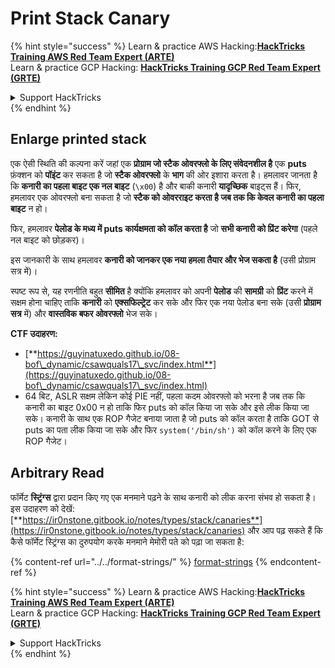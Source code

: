 # Print Stack Canary

{% hint style="success" %}
Learn & practice AWS Hacking:<img src="/.gitbook/assets/arte.png" alt="" data-size="line">[**HackTricks Training AWS Red Team Expert (ARTE)**](https://training.hacktricks.xyz/courses/arte)<img src="/.gitbook/assets/arte.png" alt="" data-size="line">\
Learn & practice GCP Hacking: <img src="/.gitbook/assets/grte.png" alt="" data-size="line">[**HackTricks Training GCP Red Team Expert (GRTE)**<img src="/.gitbook/assets/grte.png" alt="" data-size="line">](https://training.hacktricks.xyz/courses/grte)

<details>

<summary>Support HackTricks</summary>

* Check the [**subscription plans**](https://github.com/sponsors/carlospolop)!
* **Join the** 💬 [**Discord group**](https://discord.gg/hRep4RUj7f) or the [**telegram group**](https://t.me/peass) or **follow** us on **Twitter** 🐦 [**@hacktricks\_live**](https://twitter.com/hacktricks\_live)**.**
* **Share hacking tricks by submitting PRs to the** [**HackTricks**](https://github.com/carlospolop/hacktricks) and [**HackTricks Cloud**](https://github.com/carlospolop/hacktricks-cloud) github repos.

</details>
{% endhint %}

## Enlarge printed stack

एक ऐसी स्थिति की कल्पना करें जहां एक **प्रोग्राम जो स्टैक ओवरफ्लो के लिए संवेदनशील है** एक **puts** फ़ंक्शन को **पॉइंट** कर सकता है जो **स्टैक ओवरफ्लो** के **भाग** की ओर इशारा करता है। हमलावर जानता है कि **कनारी का पहला बाइट एक नल बाइट** (`\x00`) है और बाकी कनारी **यादृच्छिक** बाइट्स हैं। फिर, हमलावर एक ओवरफ्लो बना सकता है जो **स्टैक को ओवरराइट करता है जब तक कि केवल कनारी का पहला बाइट** न हो।

फिर, हमलावर **पेलोड के मध्य में puts कार्यक्षमता को कॉल करता है** जो **सभी कनारी को प्रिंट करेगा** (पहले नल बाइट को छोड़कर)।

इस जानकारी के साथ हमलावर **कनारी को जानकर एक नया हमला तैयार और भेज सकता है** (उसी प्रोग्राम सत्र में)।

स्पष्ट रूप से, यह रणनीति बहुत **सीमित** है क्योंकि हमलावर को अपनी **पेलोड** की **सामग्री** को **प्रिंट** करने में सक्षम होना चाहिए ताकि **कनारी** को **एक्सफिल्ट्रेट** कर सके और फिर एक नया पेलोड बना सके (उसी **प्रोग्राम सत्र** में) और **वास्तविक बफर ओवरफ्लो** भेज सके।

**CTF उदाहरण:**&#x20;

* [**https://guyinatuxedo.github.io/08-bof\_dynamic/csawquals17\_svc/index.html**](https://guyinatuxedo.github.io/08-bof\_dynamic/csawquals17\_svc/index.html)
* 64 बिट, ASLR सक्षम लेकिन कोई PIE नहीं, पहला कदम ओवरफ्लो को भरना है जब तक कि कनारी का बाइट 0x00 न हो ताकि फिर puts को कॉल किया जा सके और इसे लीक किया जा सके। कनारी के साथ एक ROP गैजेट बनाया जाता है जो puts को कॉल करता है ताकि GOT से puts का पता लीक किया जा सके और फिर `system('/bin/sh')` को कॉल करने के लिए एक ROP गैजेट।

## Arbitrary Read

फॉर्मेट **स्ट्रिंग्स** द्वारा प्रदान किए गए एक मनमाने पढ़ने के साथ कनारी को लीक करना संभव हो सकता है। इस उदाहरण को देखें: [**https://ir0nstone.gitbook.io/notes/types/stack/canaries**](https://ir0nstone.gitbook.io/notes/types/stack/canaries) और आप पढ़ सकते हैं कि कैसे फॉर्मेट स्ट्रिंग्स का दुरुपयोग करके मनमाने मेमोरी पते को पढ़ा जा सकता है:

{% content-ref url="../../format-strings/" %}
[format-strings](../../format-strings/)
{% endcontent-ref %}

{% hint style="success" %}
Learn & practice AWS Hacking:<img src="/.gitbook/assets/arte.png" alt="" data-size="line">[**HackTricks Training AWS Red Team Expert (ARTE)**](https://training.hacktricks.xyz/courses/arte)<img src="/.gitbook/assets/arte.png" alt="" data-size="line">\
Learn & practice GCP Hacking: <img src="/.gitbook/assets/grte.png" alt="" data-size="line">[**HackTricks Training GCP Red Team Expert (GRTE)**<img src="/.gitbook/assets/grte.png" alt="" data-size="line">](https://training.hacktricks.xyz/courses/grte)

<details>

<summary>Support HackTricks</summary>

* Check the [**subscription plans**](https://github.com/sponsors/carlospolop)!
* **Join the** 💬 [**Discord group**](https://discord.gg/hRep4RUj7f) or the [**telegram group**](https://t.me/peass) or **follow** us on **Twitter** 🐦 [**@hacktricks\_live**](https://twitter.com/hacktricks\_live)**.**
* **Share hacking tricks by submitting PRs to the** [**HackTricks**](https://github.com/carlospolop/hacktricks) and [**HackTricks Cloud**](https://github.com/carlospolop/hacktricks-cloud) github repos.

</details>
{% endhint %}
